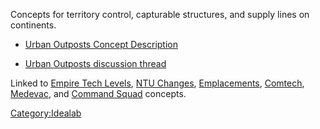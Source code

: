 Concepts for territory control, capturable structures, and supply lines
on continents.

- [Urban Outposts Concept
  Description](http://www.planetside-idealab.com/idea_urbanareas.shtml)

<!-- -->

- [Urban Outposts discussion
  thread](http://s3.invisionfree.com/Planetside_Idealab/index.php?showtopic=22)

Linked to [Empire Tech
Levels](http://www.planetside-idealab.com/idea_empire_levels.shtml),
[NTU Changes](http://www.planetside-idealab.com/idea_ntu_changes.shtml),
[Emplacements](http://www.planetside-idealab.com/idea_emplacements.shtml),
[Comtech](http://www.planetside-idealab.com/idea_newcertifications.shtml),
[Medevac](http://www.planetside-idealab.com/idea_interface_chat.shtml#revive),
and [Command
Squad](http://www.planetside-idealab.com/idea_command_abilities.shtml#commandsquads)
concepts.

[Category:Idealab](Category:Idealab.md "wikilink")
